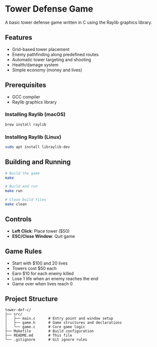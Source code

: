 # Tower Defense Game

A basic tower defense game written in C using the Raylib graphics library.

## Features

- Grid-based tower placement
- Enemy pathfinding along predefined routes
- Automatic tower targeting and shooting
- Health/damage system
- Simple economy (money and lives)

## Prerequisites

- GCC compiler
- Raylib graphics library

### Installing Raylib (macOS)

```bash
brew install raylib
```

### Installing Raylib (Linux)

```bash
sudo apt install libraylib-dev
```

## Building and Running

```bash
# Build the game
make

# Build and run
make run

# Clean build files
make clean
```

## Controls

- **Left Click**: Place tower ($50)
- **ESC/Close Window**: Quit game

## Game Rules

- Start with $100 and 20 lives
- Towers cost $50 each
- Earn $10 for each enemy killed
- Lose 1 life when an enemy reaches the end
- Game over when lives reach 0

## Project Structure

```
tower-def-c/
├── src/
│   ├── main.c      # Entry point and window setup
│   ├── game.h      # Game structures and declarations
│   └── game.c      # Core game logic
├── Makefile        # Build configuration
├── README.md       # This file
└── .gitignore      # Git ignore rules
```